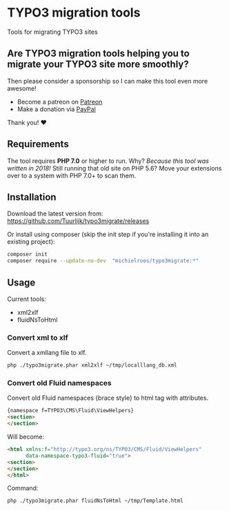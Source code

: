 # TYPO3 migration tools
Tools for migrating TYPO3 sites

## Are TYPO3 migration tools helping you to migrate your TYPO3 site more smoothly?
Then please consider a sponsorship so I can make this tool even more awesome!
- Become a patreon on [Patreon](https://www.patreon.com/michielroos)
- Make a donation via [PayPal](https://paypal.me/MichielRoos)

Thank you! ♥

## Requirements
The tool requires **PHP 7.0** or higher to run. Why? *Because this tool was written in 2018!* Still running that old site on PHP 5.6? Move your extensions over to a system with PHP 7.0+ to scan them.

## Installation
Download the latest version from: https://github.com/Tuurlijk/typo3migrate/releases

Or install using composer (skip the init step if you're installing it into an existing project):
```bash
composer init
composer require --update-no-dev  "michielroos/typo3migrate:*"
```

## Usage
Current tools:
* xml2xlf
* fluidNsToHtml
### Convert xml to xlf
Convert a xmllang file to xlf.
```bash
php ./typo3migrate.phar xml2xlf ~/tmp/localllang_db.xml
```
### Convert old Fluid namespaces
Convert old Fluid namespaces {brace style} to html tag with attributes.
```html
{namespace f=TYPO3\CMS\Fluid\ViewHelpers}
<section>
</section>

```
Will become:
```html
<html xmlns:f="http://typo3.org/ns/TYPO3/CMS/Fluid/ViewHelpers"
	  data-namespace-typo3-fluid="true">
<section>
</section>
</html>
```
Command:
```bash
php ./typo3migrate.phar fluidNsToHtml ~/tmp/Template.html
```
